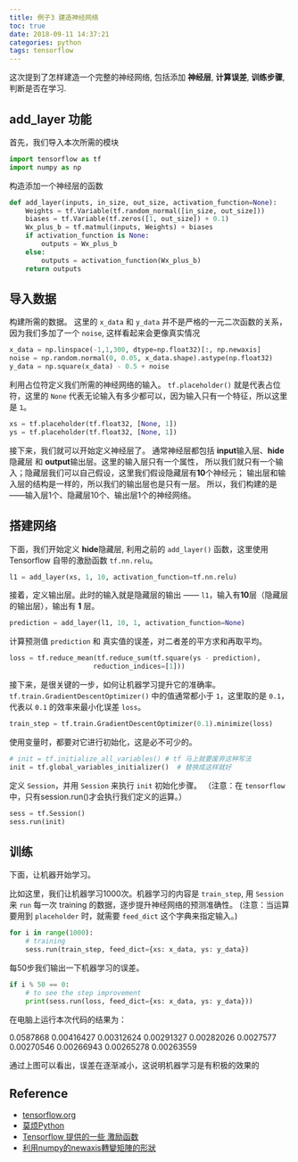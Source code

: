 ```yaml
---
title: 例子3 建造神经网络
toc: true
date: 2018-09-11 14:37:21
categories: python
tags: tensorflow
---
```


这次提到了怎样建造一个完整的神经网络, 包括添加 **神经层**, **计算误差**, **训练步骤**, 判断是否在学习.

<!-- more -->

## add_layer 功能

首先，我们导入本次所需的模块

```python
import tensorflow as tf
import numpy as np
```

构造添加一个神经层的函数

```python
def add_layer(inputs, in_size, out_size, activation_function=None):
    Weights = tf.Variable(tf.random_normal([in_size, out_size]))
    biases = tf.Variable(tf.zeros([1, out_size]) + 0.1)
    Wx_plus_b = tf.matmul(inputs, Weights) + biases
    if activation_function is None:
        outputs = Wx_plus_b
    else:
        outputs = activation_function(Wx_plus_b)
    return outputs
```

## 导入数据

构建所需的数据。 这里的 `x_data` 和 `y_data` 并不是严格的一元二次函数的关系，因为我们多加了一个 `noise`, 这样看起来会更像真实情况

```python
x_data = np.linspace(-1,1,300, dtype=np.float32)[:, np.newaxis]
noise = np.random.normal(0, 0.05, x_data.shape).astype(np.float32)
y_data = np.square(x_data) - 0.5 + noise
```

利用占位符定义我们所需的神经网络的输入。 `tf.placeholder()` 就是代表占位符，这里的 `None` 代表无论输入有多少都可以，因为输入只有一个特征，所以这里是 `1`。

```python
xs = tf.placeholder(tf.float32, [None, 1])
ys = tf.placeholder(tf.float32, [None, 1])
```

接下来，我们就可以开始定义神经层了。 通常神经层都包括 **input**输入层、**hide**隐藏层 和 **output**输出层。这里的输入层只有一个属性， 所以我们就只有一个输入；隐藏层我们可以自己假设，这里我们假设隐藏层有**10**个神经元； 输出层和输入层的结构是一样的，所以我们的输出层也是只有一层。 所以，我们构建的是——输入层1个、隐藏层10个、输出层1个的神经网络。

## 搭建网络

下面，我们开始定义 **hide**隐藏层, 利用之前的 `add_layer()` 函数，这里使用 Tensorflow 自带的激励函数 `tf.nn.relu`。

```python
l1 = add_layer(xs, 1, 10, activation_function=tf.nn.relu)
```

接着，定义输出层。此时的输入就是隐藏层的输出 —— `l1`，输入有**10**层（隐藏层的输出层），输出有 **1** 层。

```python
prediction = add_layer(l1, 10, 1, activation_function=None)
```

计算预测值 `prediction` 和 真实值的误差，对二者差的平方求和再取平均。

```python
loss = tf.reduce_mean(tf.reduce_sum(tf.square(ys - prediction),
                     reduction_indices=[1]))
```

接下来，是很关键的一步，如何让机器学习提升它的准确率。`tf.train.GradientDescentOptimizer()` 中的值通常都小于 `1`，这里取的是 `0.1`，代表以 `0.1` 的效率来最小化误差 `loss`。

```python
train_step = tf.train.GradientDescentOptimizer(0.1).minimize(loss)
```

使用变量时，都要对它进行初始化，这是必不可少的。

```python
# init = tf.initialize_all_variables() # tf 马上就要废弃这种写法
init = tf.global_variables_initializer()  # 替换成这样就好
```

定义 `Session`，并用 `Session` 来执行 `init` 初始化步骤。 （注意：在 `tensorflow` 中，只有session.run()才会执行我们定义的运算。）

```python
sess = tf.Session()
sess.run(init)
```

## 训练

下面，让机器开始学习。

比如这里，我们让机器学习1000次。机器学习的内容是 `train_step`, 用 `Session` 来 `run` 每一次 training 的数据，逐步提升神经网络的预测准确性。 (注意：当运算要用到 `placeholder` 时，就需要 `feed_dict` 这个字典来指定输入。)

```python
for i in range(1000):
    # training
    sess.run(train_step, feed_dict={xs: x_data, ys: y_data})
```

每50步我们输出一下机器学习的误差。

```python
if i % 50 == 0:
    # to see the step improvement
    print(sess.run(loss, feed_dict={xs: x_data, ys: y_data}))
```

在电脑上运行本次代码的结果为：

0.0587868
0.00416427
0.00312624
0.00291327
0.00282026
0.0027577
0.00270546
0.00266943
0.00265278
0.00263559

通过上图可以看出，误差在逐渐减小，这说明机器学习是有积极的效果的

## Reference

- [tensorflow.org][1]
- [莫烦Python][2]
- [Tensorflow 提供的一些 激励函数][5]
- [利用numpy的newaxis轉變矩陣的形狀][6]

[1]: https://www.tensorflow.org/
[2]: https://morvanzhou.github.io/tutorials/machine-learning/tensorflow/
[3]: https://github.com/MorvanZhou/Tensorflow-Tutorial
[4]: /2018/09/07/tensorflow-2-6-A-activation-function/
[5]: https://www.tensorflow.org/api_guides/python/nn
[6]: http://www.ben-do.github.io/2016/09/15/change-shape-of-matrix-by-numpy/


